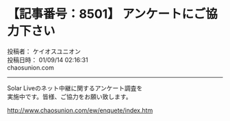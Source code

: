 # 【記事番号：8501】 アンケートにご協力下さい

投稿者： ケイオスユニオン  
投稿日時： 01/09/14 02:16:31  
chaosunion.com

---

Solar Liveのネット中継に関するアンケート調査を  
実施中です。皆様、ご協力をお願い致します。  
  
http://www.chaosunion.com/ew/enquete/index.htm  
